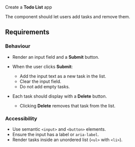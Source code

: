 Create a **Todo List** app

The component should let users add tasks and remove them.

## Requirements

### Behaviour

* Render an input field and a **Submit** button.
* When the user clicks **Submit**:

  * Add the input text as a new task in the list.
  * Clear the input field.
  * Do not add empty tasks.
* Each task should display with a **Delete** button.

  * Clicking **Delete** removes that task from the list.

### Accessibility

* Use semantic `<input>` and `<button>` elements.
* Ensure the input has a label or `aria-label`.
* Render tasks inside an unordered list (`<ul>` with `<li>`).

